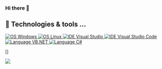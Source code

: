 ### Hi there 👋
<!--<a href="https://twitter.com/hack1exe" target="_blank">
  <img alt="@dhack1exe | Twitter" height="30px" src="https://img.shields.io/twitter/follow/hack1exe?label=hack1exe&logo=twitter&style=for-the-badge" />
</a> -->

## 🔧 Technologies & tools ...

<a href="https://google.com/search?q=Windows" target="_blank">
  <img alt="OS Windows" src="https://img.shields.io/badge/OS-Windows-informational?style=for-the-badge&logo=Windows&logoColor=white&color=6e33ba" />
</a> 
<a href="https://twitter.com/hack1exe" target="_blank">
  <img alt="OS Linux" src="https://img.shields.io/badge/OS-Linux-informational?style=for-the-badge&logo=Linux&logoColor=white&color=6e33ba" />
</a> 
<a href="https://twitter.com/hack1exe" target="_blank">
  <img alt="IDE Visual Studio" src="https://img.shields.io/badge/IDE-Visual%20Studio-informational?style=for-the-badge&logo=visual-studio-code&logoColor=white&color=6e33ba" />
</a> 
<a href="https://twitter.com/hack1exe" target="_blank">
  <img alt="IDE Visual Studio Code" src="https://img.shields.io/badge/IDE-VScode-informational?style=for-the-badge&logo=visual-studio-code&logoColor=white&color=6e33ba" />
</a> 
<a href="https://twitter.com/hack1exe" target="_blank">
  <img alt="Language VB.NET" src="https://img.shields.io/badge/Language-vb.net-informational?style=for-the-badge&logo=vb.net&logoColor=white&color=6e33ba" />
</a> 
<a href="https://twitter.com/hack1exe" target="_blank">
  <img alt="Language C#" src="https://img.shields.io/badge/Language-C%23-informational?style=for-the-badge&logo=csharp&logoColor=white&color=6e33ba" />
</a> 


[]

<p>
  <a href="https://github.com/HACK1EXE">
    <img align="center" src="https://github-readme-stats.vercel.app/api?username=hack1exe&show_icons=true&hide=contribs,prs&theme=transparent&title_color=268bd2&icon_color=00AEFF&text_color=60C000"  />
  </a>
</p>


<!-- Resources -->
<!-- Icons: https://simpleicons.org/ -->
<!-- GitHub Stats: https://github.com/anuraghazra/github-readme-stats b58900 859900-->
<!-- Emojis: https://emojipedia.org/emoji/ -->
<!-- HTML Emojis: https://www.fileformat.info/index.htm -->
<!-- Shields: https://shields.io/ -->
<!-- Awesome GitHub Profile README: https://github.com/abhisheknaiidu/awesome-github-profile-readme -->
<!--
**HACK1EXE/HACK1EXE** is a ✨ _special_ ✨ repository because its `README.md` (this file) appears on your GitHub profile.

Here are some ideas to get you started:

- 🔭 I’m currently working on ...
- 🌱 I’m currently learning ...
- 👯 I’m looking to collaborate on ...
- 🤔 I’m looking for help with ...
- 💬 Ask me about ...
- 📫 How to reach me: ...
- 😄 Pronouns: ...
- ⚡ Fun fact: ...
-->
